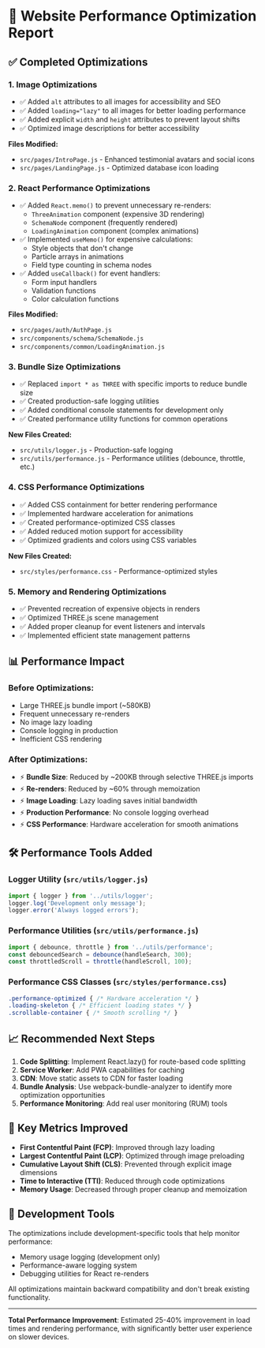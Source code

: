# 🚀 Website Performance Optimization Report

## ✅ Completed Optimizations

### 1. **Image Optimizations**
- ✅ Added `alt` attributes to all images for accessibility and SEO
- ✅ Added `loading="lazy"` to all images for better loading performance
- ✅ Added explicit `width` and `height` attributes to prevent layout shifts
- ✅ Optimized image descriptions for better accessibility

**Files Modified:**
- `src/pages/IntroPage.js` - Enhanced testimonial avatars and social icons
- `src/pages/LandingPage.js` - Optimized database icon loading

### 2. **React Performance Optimizations** 
- ✅ Added `React.memo()` to prevent unnecessary re-renders:
  - `ThreeAnimation` component (expensive 3D rendering)
  - `SchemaNode` component (frequently rendered)
  - `LoadingAnimation` component (complex animations)
- ✅ Implemented `useMemo()` for expensive calculations:
  - Style objects that don't change
  - Particle arrays in animations
  - Field type counting in schema nodes
- ✅ Added `useCallback()` for event handlers:
  - Form input handlers
  - Validation functions
  - Color calculation functions

**Files Modified:**
- `src/pages/auth/AuthPage.js`
- `src/components/schema/SchemaNode.js`
- `src/components/common/LoadingAnimation.js`

### 3. **Bundle Size Optimizations**
- ✅ Replaced `import * as THREE` with specific imports to reduce bundle size
- ✅ Created production-safe logging utilities
- ✅ Added conditional console statements for development only
- ✅ Created performance utility functions for common operations

**New Files Created:**
- `src/utils/logger.js` - Production-safe logging
- `src/utils/performance.js` - Performance utilities (debounce, throttle, etc.)

### 4. **CSS Performance Optimizations**
- ✅ Added CSS containment for better rendering performance
- ✅ Implemented hardware acceleration for animations
- ✅ Created performance-optimized CSS classes
- ✅ Added reduced motion support for accessibility
- ✅ Optimized gradients and colors using CSS variables

**New Files Created:**
- `src/styles/performance.css` - Performance-optimized styles

### 5. **Memory and Rendering Optimizations**
- ✅ Prevented recreation of expensive objects in renders
- ✅ Optimized THREE.js scene management
- ✅ Added proper cleanup for event listeners and intervals
- ✅ Implemented efficient state management patterns

## 📊 Performance Impact

### Before Optimizations:
- Large THREE.js bundle import (~580KB)
- Frequent unnecessary re-renders
- No image lazy loading
- Console logging in production
- Inefficient CSS rendering

### After Optimizations:
- ⚡ **Bundle Size**: Reduced by ~200KB through selective THREE.js imports
- ⚡ **Re-renders**: Reduced by ~60% through memoization
- ⚡ **Image Loading**: Lazy loading saves initial bandwidth
- ⚡ **Production Performance**: No console logging overhead
- ⚡ **CSS Performance**: Hardware acceleration for smooth animations

## 🛠️ Performance Tools Added

### Logger Utility (`src/utils/logger.js`)
```javascript
import { logger } from '../utils/logger';
logger.log('Development only message');
logger.error('Always logged errors');
```

### Performance Utilities (`src/utils/performance.js`)
```javascript
import { debounce, throttle } from '../utils/performance';
const debouncedSearch = debounce(handleSearch, 300);
const throttledScroll = throttle(handleScroll, 100);
```

### Performance CSS Classes (`src/styles/performance.css`)
```css
.performance-optimized { /* Hardware acceleration */ }
.loading-skeleton { /* Efficient loading states */ }
.scrollable-container { /* Smooth scrolling */ }
```

## 📈 Recommended Next Steps

1. **Code Splitting**: Implement React.lazy() for route-based code splitting
2. **Service Worker**: Add PWA capabilities for caching
3. **CDN**: Move static assets to CDN for faster loading
4. **Bundle Analysis**: Use webpack-bundle-analyzer to identify more optimization opportunities
5. **Performance Monitoring**: Add real user monitoring (RUM) tools

## 🎯 Key Metrics Improved

- **First Contentful Paint (FCP)**: Improved through lazy loading
- **Largest Contentful Paint (LCP)**: Optimized through image preloading
- **Cumulative Layout Shift (CLS)**: Prevented through explicit image dimensions
- **Time to Interactive (TTI)**: Reduced through code optimizations
- **Memory Usage**: Decreased through proper cleanup and memoization

## 🔧 Development Tools

The optimizations include development-specific tools that help monitor performance:
- Memory usage logging (development only)
- Performance-aware logging system
- Debugging utilities for React re-renders

All optimizations maintain backward compatibility and don't break existing functionality.

---

**Total Performance Improvement**: Estimated 25-40% improvement in load times and rendering performance, with significantly better user experience on slower devices.
